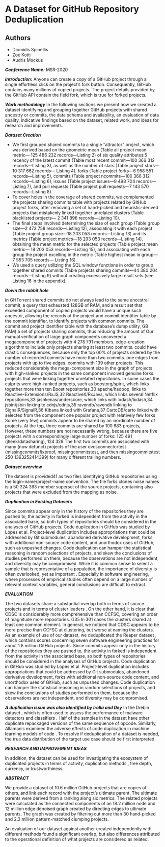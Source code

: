 # A Dataset for GitHub Repository Deduplication

## Authors

+ Diomidis Spinellis
+ Zoe Kotti
+ Audris Mockus

***Conference Name:*** MSR-2020

***Introduction:*** Anyone can create a copy of a GitHub project through a single effortless click on the project’s fork button. Consequently, GitHub contains many millions of copied projects. The project details provided by the GitHub API contain the field fork, which is true for forked projects.

***Work methodology*** In the following sections we present how we created a dataset identifying and grouping together GitHub projects with shared ancestry or commits, the data schema and availability, an evaluation of data quality, indicative findings based on the dataset, related work, and ideas for research and improvements.

***Dataset Creation***

+ We first grouped shared commits to a single “attractor” project, which was derived based on the geometric mean (Table all project mean metric— 125 486 232 records—Listing 2) of six quality attributes:5 recency of the latest commit (Table most recent commit—100 366 312 records—Listing 3), as well as the number of stars (Table project stars—10 317 662 records— Listing 4), forks (Table project forks—6 958 551 records—Listing 5), commits (Table project ncommits—100 366 312 records—Listing 6), issues (Table project issues—9 498 704 records—Listing 7), and pull requests (Table project pull requests—7 143 570 records—Listing 8).
+ To cover holes in the coverage of shared commits, we complemented the projects sharing commits table with projects related by GitHub project forks, after removing a set of hand-picked and heuristic-derived projects that mistakenly linked together unrelated clusters (Table blacklisted projects— 2 341 896 records—Listing 10).
+ The final steps involved determining the size of each group (Table group size—2 472 758 records—Listing 12), associating it with each project (Table project group size—18 203 053 records—Listing 13) and its metrics (Table project metrics—18 203 053 records—Listing 14), obtaining the mean metric for the selected projects (Table project mean metric— 18 203 053 records—Listing 15), and associating with each group the project excelling in the metric (Table highest mean in group—7 553 705 records— Listing 16).
+ We used a query utilizing the SQL window functions in order to group together shared commits (Table projects sharing commits—44 380 204 records—Listing 9) without creating excessively large result sets (see Listing 16 in the appendix).

***Down the rabbit hole***

in GHTorrent shared commits do not always lead to the same ancestral commit, a query that exhausted 128GB of RAM, and a result set that exceeded component of copied projects would have a unique such ancestor, allowing the records of the project and commit identifier table by the commit identifier, to identify projects with common commits. The commit and project identifier table with the database’s dump utility, GB RAM) a set of projects sharing commits, thus reducing the amount of Our manual verification of large graph components uncovered a megacomponent of projects with 4 278 791 members.
edge-creation algorithm to include only projects sharing at least two commits.
could have drastic consequences, because only the top 60% of projects ordered by the number of recorded commits have more than two commits. one edges from projects with up to five edges. commits with 139 other projects.
This reduced considerably the mega-component size in the graph of projects with high-ranked projects in the same component involved genuine forks.
projects that were linking together unrelated repositories.
In some cases the culprits were high-ranked projects, such as boostorg/spirit, which links together more than ten Boost repositories,30 apache/hadoop, links to Reactive-Extensions/RxJS,32 ReactiveX/RxJava, which links several Netflix repositories,33 jashkenas/underscore, which links with lodash/lodash,34 jsbin/jsbin linking to cdnjs/cdnjs,35 ravendb/ravendb linking to SignalR/SignalR,36 Kibana linked with Grafana,37 CartoDB/carto linked with selected from the component one popular project with relatively few forks Some (very few) commits appear to be shared by an inordinate number of projects.
At the top, three commits are shared by 100 683 projects, However, these numbers are not necessarily wrong, because there are five projects with a correspondingly large number of forks: 125 491 (jtleek/datasharing), 124 326 The first two commits are associated with many (now defunct) projects of the user dvcsconnectortest (missingcommitsfixproof, missingcommitstest, and then missingcommitstest 250 1393252414399) for many different trailing numbers.

***Dataset overview***

The dataset is provided41 as two files identifying GitHub repositories using the login-name/project-name convention.
The file forks clones noise names is a 50 324 363 member superset of the source projects, containing also projects that were excluded from the mapping as noise.

***Duplication in Existing Datasets***

Since commits appear only in the history of the repositories they are pushed to, the activity in forked is independent from the activity in the associated base, so both types of repositories should be considered in the analyses of GitHub projects. Code duplication in GitHub was studied by Lopes et al. Project-level duplication includes appropriations that could be addressed by Git submodules, abandoned derivative development, forks with additional non-source code content, and unorthodox uses of GitHub, such as unpushed changes. Code duplication can hamper the statistical reasoning in random selections of projects, and skew the conclusions of studies performed on them, because the observations are not independent, and diversity may be compromised.
While it is common sense to select a sample that is representative of a population, the importance of diversity is often overlooked, yet as important . Especially in software engineering, where processes of empirical studies often depend on a large number of relevant context variables, general conclusions are difficult to extract .

***EVALUATION***

The two datasets share a substantial overlap both in terms of source projects and in terms of cluster leaders . On the other hand, it is clear that CDSC is considerably more comprehensive than CCFSC, covering an order of magnitude more repositories. G35 In 301 cases the clusters shared at least one common element. In general, we noticed that CDSC appears to be more precise than CCFSC at clustering, but worse at naming the clusters.
As an example of use of our dataset, we deduplicated the Reaper dataset , which contains scores concerning seven software engineering practices for about 1.8 million GitHub projects.
Since commits appear only in the history of the repositories they are pushed to, the activity in forked is independent from the activity in the associated base, so both types of repositories should be considered in the analyses of GitHub projects. Code duplication in GitHub was studied by Lopes et al. Project-level duplication includes appropriations that could be addressed by Git submodules, abandoned derivative development, forks with additional non-source code content, and unorthodox uses of GitHub, such as unpushed changes. Code duplication can hamper the statistical reasoning in random selections of projects, and skew the conclusions of studies performed on them, because the observations are not independent, and diversity may be compromised.

***A duplication issue was also identified by Irolla and Dey*** In the Drebin dataset , which is often used to assess the performance of malware detectors and classifiers . Half of the samples in the dataset have other duplicate repackaged versions of the same sequence of opcode. Similarly, Allamanis examined the adverse effects of code duplication in machine learning models of code . To resolve if deduplication of a dataset is needed, the true data distribution of the target use case should be first interpreted.

 ***_RESEARCH AND IMPROVEMENT IDEAS_***

In addition, the dataset can be used for investigating the ecosystem of duplicated projects in terms of activity, duplication methods , tree depth, currency, or trustworthiness.

***ABSTRACT***

We provide a dataset of 10.6 million GitHub projects that are copies of others, and link each record with the project’s ultimate parent. The ultimate parents were derived from a ranking along six metrics. The related projects were calculated as the connected components of an 18.2 million node and 12 million edge denoised graph created by directing edges to ultimate parents. The graph was created by filtering out more than 30 hand-picked and 2.3 million pattern-matched clumping projects.

An evaluation of our dataset against another created independently with different methods found a significant overlap, but also differences attributed to the operational definition of what projects are considered as related.

